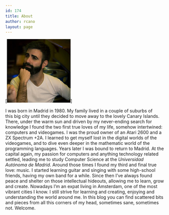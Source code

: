 ```yaml
---
id: 174
title: About
author: rcano
layout: page
---
```

[<img title="Roberto Cano" src="images/bio-photo.jpg" alt="Roberto Cano" />]

I was born in Madrid in 1980. My family lived in a couple of suburbs of this big city until they decided to move away to the lovely Canary Islands. There, under the warm sun and driven by my never-ending search for knowledge I found the two first true loves of my life, somehow intertwined: computers and videogames. I was the proud owner of an Atari 2600 and a ZX Spectrum +2A. I learned to get myself lost in the digital worlds of the videogames, and to dive even deeper in the mathematic world of the programming languages. Years later I was bound to return to Madrid. At the capital again, my passion for computers and anything technology related settled, leading me to study Computer Science at the *Universidad Autónoma de Madrid*. Around those times I found my third and final true love: music. I started learning guitar and singing with some high-school friends, having my own band for a while. Since then I&#8217;ve always found peace and shelter on those intellectual hideouts, allowing me to learn, grow and create. Nowadays I&#8217;m an expat living in Amsterdam, one of the most vibrant cities I know. I still strive for learning and creating, enjoying and understanding the world around me. In this blog you can find scattered bits and pieces from all this corners of my head, sometimes sane, sometimes not. Welcome.
